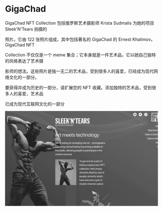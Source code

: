 # GigaChad

GigaChad NFT Collection 包括俄罗斯艺术摄影师 Krista Sudmalis 为她的项目 Sleek'N'Tears 拍摄的

照片。它由 122 张照片组成，其中包括著名的 GigaChad 的 Ernest Khalimov。GigaChad NFT 

Collection 不仅仅是一个 meme 集合；它本身就是一件艺术品，它以她自己独特的风格表达了艺术摄

影师的想法。这些照片是独一无二的艺术品，受到很多人的喜爱，已经成为现代网络文化的一部分。



要获得并成为历史的一部分，请扩展您的 NFT 收藏。添加独特的艺术品，受到很多人的喜爱，艺术品

已成为现代互联网文化的一部分

![NFT](87989_new.PNG)
